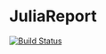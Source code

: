 # JuliaReport

[![Build Status](https://travis-ci.org/mpastell/JuliaReport.jl.svg?branch=master)](https://travis-ci.org/mpastell/JuliaReport.jl)
